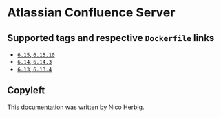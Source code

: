# Atlassian Confluence Server

## Supported tags and respective `Dockerfile` links

 * [`6.15`, `6.15.10`](https://github.com/nicoherbigio/docker-atlassian-confluence-server/blob/master/6.15/debian/default/Dockerfile)
 * [`6.14`, `6.14.3`](https://github.com/nicoherbigio/docker-atlassian-confluence-server/blob/master/6.14/debian/default/Dockerfile)
 * [`6.13`, `6.13.4`](https://github.com/nicoherbigio/docker-atlassian-confluence-server/blob/master/6.13/debian/default/Dockerfile)

## Copyleft

This documentation was written by Nico Herbig.
